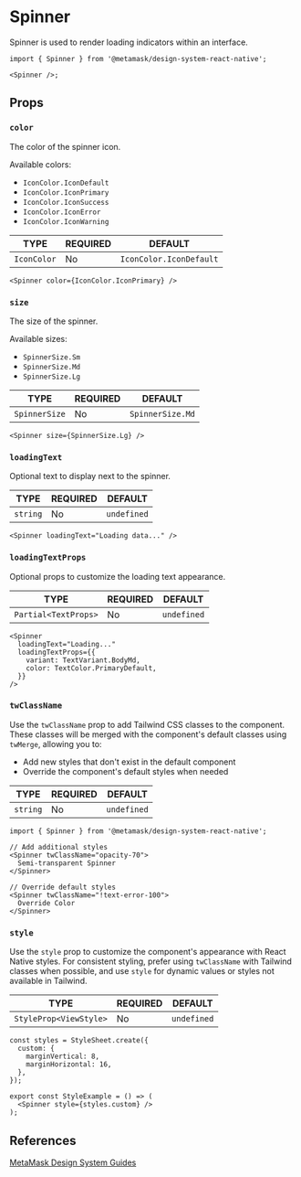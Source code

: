 # Spinner

Spinner is used to render loading indicators within an interface.

```tsx
import { Spinner } from '@metamask/design-system-react-native';

<Spinner />;
```

## Props

### `color`

The color of the spinner icon.

Available colors:

- `IconColor.IconDefault`
- `IconColor.IconPrimary`
- `IconColor.IconSuccess`
- `IconColor.IconError`
- `IconColor.IconWarning`

| TYPE | REQUIRED | DEFAULT |
|------|----------|---------|
| `IconColor` | No | `IconColor.IconDefault` |

```tsx
<Spinner color={IconColor.IconPrimary} />
```

### `size`

The size of the spinner.

Available sizes:

- `SpinnerSize.Sm`
- `SpinnerSize.Md`
- `SpinnerSize.Lg`

| TYPE | REQUIRED | DEFAULT |
|------|----------|---------|
| `SpinnerSize` | No | `SpinnerSize.Md` |

```tsx
<Spinner size={SpinnerSize.Lg} />
```

### `loadingText`

Optional text to display next to the spinner.

| TYPE | REQUIRED | DEFAULT |
|------|----------|---------|
| `string` | No | `undefined` |

```tsx
<Spinner loadingText="Loading data..." />
```

### `loadingTextProps`

Optional props to customize the loading text appearance.

| TYPE | REQUIRED | DEFAULT |
|------|----------|---------|
| `Partial<TextProps>` | No | `undefined` |

```tsx
<Spinner 
  loadingText="Loading..."
  loadingTextProps={{
    variant: TextVariant.BodyMd,
    color: TextColor.PrimaryDefault,
  }}
/>
```

### `twClassName`

Use the `twClassName` prop to add Tailwind CSS classes to the component. These classes will be merged with the component's default classes using `twMerge`, allowing you to:

- Add new styles that don't exist in the default component
- Override the component's default styles when needed

| TYPE | REQUIRED | DEFAULT |
|------|----------|---------|
| `string` | No | `undefined` |

```tsx
import { Spinner } from '@metamask/design-system-react-native';

// Add additional styles
<Spinner twClassName="opacity-70">
  Semi-transparent Spinner
</Spinner>

// Override default styles
<Spinner twClassName="!text-error-100">
  Override Color
</Spinner>
```

### `style`

Use the `style` prop to customize the component's appearance with React Native styles. For consistent styling, prefer using `twClassName` with Tailwind classes when possible, and use `style` for dynamic values or styles not available in Tailwind.

| TYPE | REQUIRED | DEFAULT |
|------|----------|---------|
| `StyleProp<ViewStyle>` | No | `undefined` |

```tsx
const styles = StyleSheet.create({
  custom: {
    marginVertical: 8,
    marginHorizontal: 16,
  },
});

export const StyleExample = () => (
  <Spinner style={styles.custom} />
);
```

## References

[MetaMask Design System Guides](https://www.notion.so/MetaMask-Design-System-Guides-Design-f86ecc914d6b4eb6873a122b83c12940)
